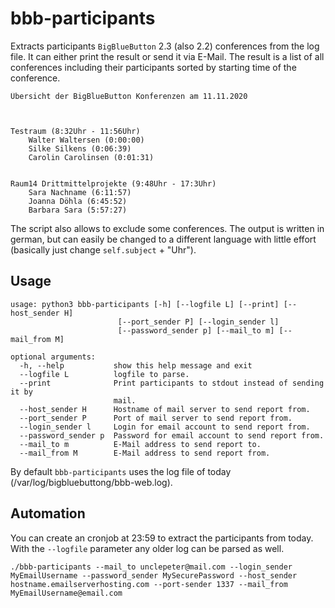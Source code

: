 # bbb-participants
Extracts participants `BigBlueButton` 2.3 (also 2.2) conferences from the log file.
It can either print the result or send it via E-Mail.
The result is a list of all conferences including their participants sorted by starting time of the conference.


```plain
Übersicht der BigBlueButton Konferenzen am 11.11.2020



Testraum (8:32Uhr - 11:56Uhr)
	Walter Waltersen (0:00:00)
	Silke Silkens (0:06:39)
	Carolin Carolinsen (0:01:31)


Raum14 Drittmittelprojekte (9:48Uhr - 17:3Uhr)
	Sara Nachname (6:11:57)
	Joanna Döhla (6:45:52)
	Barbara Sara (5:57:27)

```


The script also allows to exclude some conferences.
The output is written in german, but can easily be changed to a different language with little effort (basically just change `self.subject` + "Uhr").

## Usage

```console
usage: python3 bbb-participants [-h] [--logfile L] [--print] [--host_sender H]
                        [--port_sender P] [--login_sender l]
                        [--password_sender p] [--mail_to m] [--mail_from M]

optional arguments:
  -h, --help           show this help message and exit
  --logfile L          logfile to parse.
  --print              Print participants to stdout instead of sending it by
                       mail.
  --host_sender H      Hostname of mail server to send report from.
  --port_sender P      Port of mail server to send report from.
  --login_sender l     Login for email account to send report from.
  --password_sender p  Password for email account to send report from.
  --mail_to m          E-Mail address to send report to.
  --mail_from M        E-Mail address to send report from.

```



By default `bbb-participants` uses the log file of today (/var/log/bigbluebuttong/bbb-web.log). 

## Automation
You can create an cronjob at 23:59 to extract the participants from today.
With the `--logfile` parameter any older log can be parsed as well.
```console
./bbb-participants --mail_to unclepeter@mail.com --login_sender MyEmailUsername --password_sender MySecurePassword --host_sender hostname.emailserverhosting.com --port-sender 1337 --mail_from MyEmailUsername@email.com 
```
